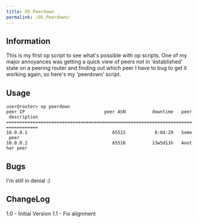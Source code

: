 ```yaml
---
title: OS Peerdown
permalink: /OS_Peerdown/
---
```


Information
-----------

This is my first op script to see what's possible with op scripts. One of my major annoyances was getting a quick view of peers not in 'established' state on a peering router and finding out which peer I have to bug to get it working again, so here's my 'peerdown' script.

Usage
-----

`user@router> op peerdown`
`peer IP                              peer ASN          downtime   peer description`
`==================================================================================`
`10.0.0.1                                65515           6:04:29   Some peer`
`10.0.0.2                                65516          13w5d11h   Another peer`

Bugs
----

I'm still in denial :)

ChangeLog
---------

1.0 - Initial Version
1.1 - Fix alignment